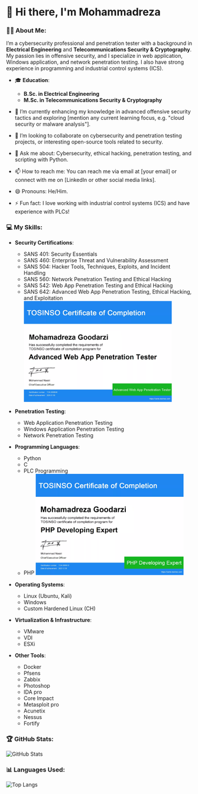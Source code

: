 # 👋 Hi there, I'm Mohammadreza 

### 👨‍💻 About Me:
I’m a cybersecurity professional and penetration tester with a background in **Electrical Engineering** and **Telecommunications Security & Cryptography**. My passion lies in offensive security, and I specialize in web application, Windows application, and network penetration testing. I also have strong experience in programming and industrial control systems (ICS).

- 🎓 **Education**:
  - **B.Sc. in Electrical Engineering**
  - **M.Sc. in Telecommunications Security & Cryptography**

- 🌱 I’m currently enhancing my knowledge in advanced offensive security tactics and exploring [mention any current learning focus, e.g. "cloud security or malware analysis"].
- 👯 I’m looking to collaborate on cybersecurity and penetration testing projects, or interesting open-source tools related to security.
- 💬 Ask me about: Cybersecurity, ethical hacking, penetration testing, and scripting with Python.
- 📫 How to reach me: You can reach me via email at [your email] or connect with me on [LinkedIn or other social media links].
- 😄 Pronouns: He/Him.
- ⚡ Fun fact: I love working with industrial control systems (ICS) and have experience with PLCs!

### 💻 My Skills:

- **Security Certifications**:
  - SANS 401: Security Essentials
  - SANS 460: Enterprise Threat and Vulnerability Assessment
  - SANS 504: Hacker Tools, Techniques, Exploits, and Incident Handling
  - SANS 560: Network Penetration Testing and Ethical Hacking
  - SANS 542: Web App Penetration Testing and Ethical Hacking
  - SANS 642: Advanced Web App Penetration Testing, Ethical Hacking, and Exploitation
       <img src="Certificate_SANS642.png" alt="SANS642 Certificate" width="400">

- **Penetration Testing**:
  - Web Application Penetration Testing
  - Windows Application Penetration Testing
  - Network Penetration Testing

- **Programming Languages**:
  - Python
  - C
  - PLC Programming
  - PHP
       <img src="Certificate_PHP.png" alt="PHP Certificate" width="400">

- **Operating Systems**:
  - Linux (Ubuntu, Kali)
  - Windows
  - Custom Hardened Linux (CH)

- **Virtualization & Infrastructure**:
  - VMware
  - VDI
  - ESXi

- **Other Tools**:
  - Docker
  - Pfsens
  - Zabbix
  - Photoshop
  - IDA pro
  - Core Impact
  - Metasploit pro
  - Acunetix 
  - Nessus
  - Fortify

### 🏆 GitHub Stats:
![GitHub Stats](https://github-readme-stats.vercel.app/api?username=mohamadrezagoodarzi&show_icons=true&theme=radical)

### 📊 Languages Used:
![Top Langs](https://github-readme-stats.vercel.app/api/top-langs/?username=mohamadrezagoodarzi&layout=compact&theme=radical)

